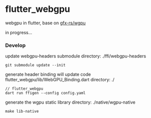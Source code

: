 # flutter_webgpu

webgpu in flutter, base on [gfx-rs/wgpu](https://github.com/gfx-rs/wgpu)

in progress...




### Develop

update webgpu-headers submodule
directory: ./ffi/webgpu-headers

```
git submodule update --init
```


generate header binding
will update code flutter_webgpu/lib/WebGPU_Binding.dart
directory: ./

```
// flutter_webgpu
dart run ffigen --config config.yaml
```


generate the wgpu static library
directory: ./native/wgpu-native

```
make lib-native
```



